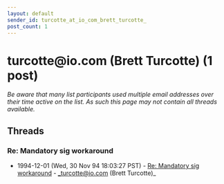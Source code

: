 ```yaml
---
layout: default
sender_id: turcotte_at_io_com_brett_turcotte_
post_count: 1
---
```


# turcotte<span>@</span>io.com (Brett Turcotte) (1 post)

_Be aware that many list participants used multiple email addresses over their time active on the list. As such this page may not contain all threads available._

## Threads

### Re: Mandatory sig workaround
+ 1994-12-01 (Wed, 30 Nov 94 18:03:27 PST) - [Re: Mandatory sig workaround](/archive/1994/12/73e6b406638c6f5d17aa02ca907ed479271fedbc2c30049a770c13fd2756e750) - _turcotte@io.com (Brett Turcotte)_

